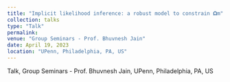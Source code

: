 ```yaml
---
title: "Implicit likelihood inference: a robust model to constrain 𝛀m"
collection: talks
type: "Talk"
permalink:
venue: "Group Seminars - Prof. Bhuvnesh Jain"
date: April 19, 2023
location: "UPenn, Philadelphia, PA, US"
---
```


Talk, Group Seminars - Prof. Bhuvnesh Jain, UPenn, Philadelphia, PA, US
